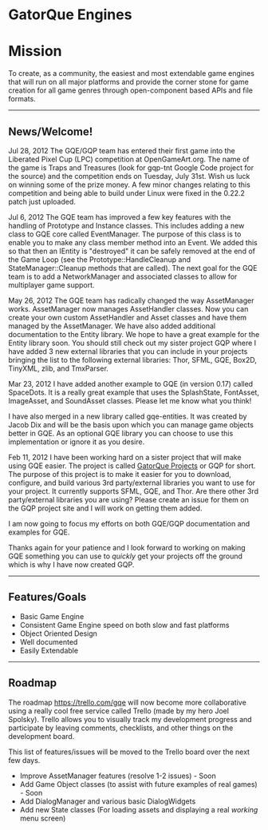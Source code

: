 # GatorQue Engines #
# Mission #
To create, as a community, the easiest and most extendable game engines that will run on all major platforms and provide the corner stone for game creation for all game genres through open-component based APIs and file formats.

---

## News/Welcome! ##
Jul 28, 2012
The GQE/GQP team has entered their first game into the Liberated Pixel Cup (LPC) competition at OpenGameArt.org. The name of the game is Traps and Treasures (look for gqp-tnt Google Code project for the source) and the competition ends on Tuesday, July 31st. Wish us luck on winning some of the prize money.
A few minor changes relating to this competition and being able to build under Linux were fixed in the 0.22.2 patch just uploaded.

Jul 6, 2012
The GQE team has improved a few key features with the handling of Prototype and Instance classes. This includes adding a new class to GQE core called EventManager. The purpose of this class is to enable you to make any class member method into an Event. We added this so that then an IEntity is "destroyed" it can be safely removed at the end of the Game Loop (see the Prototype::HandleCleanup and StateManager::Cleanup methods that are called). The next goal for the GQE team is to add a NetworkManager and associated classes to allow for multiplayer game support.

May 26, 2012
The GQE team has radically changed the way AssetManager works. AssetManager now manages AssetHandler classes. Now you can create your own custom AssetHandler and Asset classes and have them managed by the AssetManager. We have also added additional documentation to the Entity library. We hope to have a great example for the Entity library soon. You should still check out my sister project GQP where I have added 3 new external libraries that you can include in your projects bringing the list to the following external libraries: Thor, SFML, GQE, Box2D, TinyXML, zlib, and TmxParser.

Mar 23, 2012
I have added another example to GQE (in version 0.17) called SpaceDots.  It is a really great example that uses the SplashState, FontAsset, ImageAsset, and SoundAsset classes. Please let me know what you think!

I have also merged in a new library called gqe-entities. It was created by Jacob Dix and will be the basis upon which you can manage game objects better in GQE. As an optional GQE library you can choose to use this implementation or ignore it as you desire.

Feb 11, 2012
I have been working hard on a sister project that will make using GQE easier. The project is called [GatorQue Projects](http://code.google.com/p/gqp) or GQP for short. The purpose of this project is to make it easier for you to download, configure, and build various 3rd party/external libraries you want to use for your project. It currently supports SFML, GQE, and Thor. Are there other 3rd party/external libraries you are using? Please create an issue for them on the GQP project site and I will work on getting them added.

I am now going to focus my efforts on both GQE/GQP documentation and examples for GQE.

Thanks again for your patience and I look forward to working on making GQE something you can use to _quickly_ get your projects off the ground which is why I have now created GQP.

---

## Features/Goals ##
  * Basic Game Engine
  * Consistent Game Engine speed on both slow and fast platforms
  * Object Oriented Design
  * Well documented
  * Easily Extendable

---

## Roadmap ##
The roadmap https://trello.com/gqe will now become more collaborative using a really cool free service called Trello (made by my hero Joel Spolsky). Trello allows you to visually track my development progress and participate by leaving comments, checklists, and other things on the development board.

This list of features/issues will be moved to the Trello board over the next few days.
  * Improve AssetManager features (resolve 1-2 issues) - Soon
  * Add Game Object classes (to assist with future examples of real games) - Soon
  * Add DialogManager and various basic DialogWidgets
  * Add new State classes (For loading assets and displaying a real _working_ menu screen)